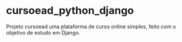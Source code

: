 # cursoead_python_django

Projeto cursoead uma plataforma de curso online simples, feito com o objetivo de estudo em Django.

